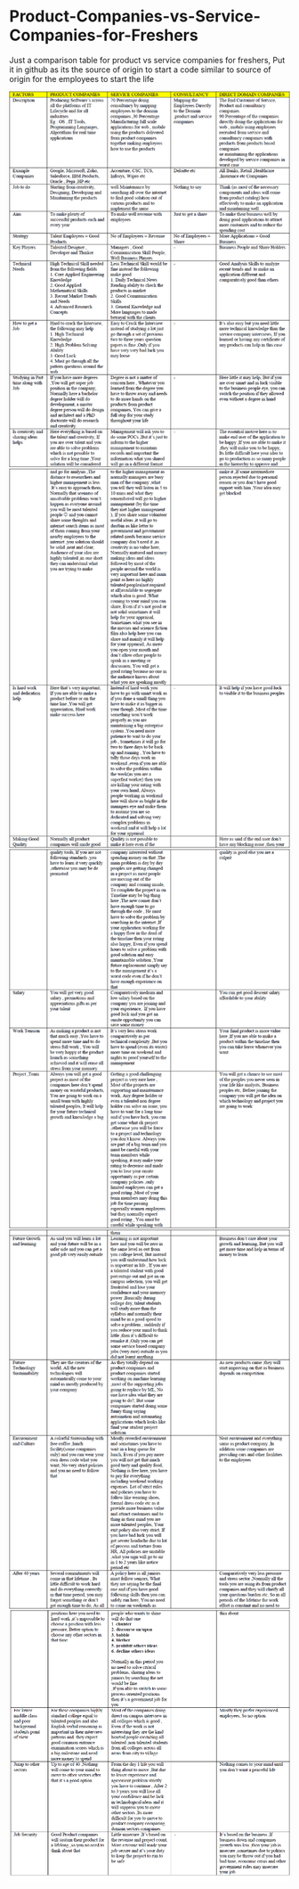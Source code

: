 # Product-Companies-vs-Service-Companies-for-Freshers
Just a comparison table for product vs service companies for freshers, Put it in github as its the source of origin to start a code similar to source of origin for the employees to start the life

[![page1](Page1.png)](https://github.com/krishnakumarsekar/Product-Companies-vs-Service-Companies-for-Freshers/blob/master/Prodct%20Vs%20Service%20Companies.pdf)[![page2](Page2.png)](https://github.com/krishnakumarsekar/Product-Companies-vs-Service-Companies-for-Freshers/blob/master/Prodct%20Vs%20Service%20Companies.pdf)[![page3](Page3.png)](https://github.com/krishnakumarsekar/Product-Companies-vs-Service-Companies-for-Freshers/blob/master/Prodct%20Vs%20Service%20Companies.pdf)[![page4](Page4.png)](https://github.com/krishnakumarsekar/Product-Companies-vs-Service-Companies-for-Freshers/blob/master/Prodct%20Vs%20Service%20Companies.pdf)[![page5](Page5.png)](https://github.com/krishnakumarsekar/Product-Companies-vs-Service-Companies-for-Freshers/blob/master/Prodct%20Vs%20Service%20Companies.pdf)
